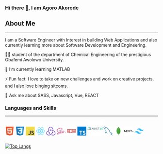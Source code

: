 ###     Hi there 👋, I am Agoro Akorede
## About Me 
<hr></hr>
   <p> I am a Software Engineer with Interest in building Web Applications and also currently learning more about Software Development and Engineering.</p>
    <p> 👨‍🎓 student of the department of Chemical Engineering of the prestigious Obafemi Awolowo University. </p>
     <p>🌱 I’m currently learning MATLAB</p>
      <p>⚡ Fun fact: I love to take on new challenges and work on creative projects, and I also love binging sitcoms. </p>
  <p>💬 Ask me about SASS, Javascript, Vue, REACT </p>

  
    
 
<!-- ![WaveHandGIF](https://user-images.githubusercontent.com/90475212/158036872-ae85d24a-20c7-4e8f-be60-b043142df236.gif) -->

### <link href="https://github.com/AgoroAkorede#-tech-stack">Languages and Skills</link>
<hr></hr>
<div>
<img src="https://github.com/devicons/devicon/blob/master/icons/html5/html5-original.svg" alt="html" width="30" height="30">
<img src="https://github.com/devicons/devicon/blob/master/icons/css3/css3-original.svg" alt="css" width="30" height="30">
<img src="https://github.com/devicons/devicon/blob/master/icons/javascript/javascript-original.svg" alt="javascript" width="30" height="30">
<img src="https://github.com/devicons/devicon/blob/master/icons/react/react-original.svg" alt="html" width="30" height="30">
<img src="https://github.com/devicons/devicon/blob/master/icons/redux/redux-original.svg" alt="html" width="30" height="30">
<img src="https://github.com/devicons/devicon/blob/master/icons/sass/sass-original.svg" alt="html" width="30" height="30">
<img src="https://github.com/devicons/devicon/blob/master/icons/npm/npm-original-wordmark.svg" alt="html" width="30" height="30">
<img src="https://github.com/devicons/devicon/blob/master/icons/typescript/typescript-original.svg" alt="html" width="30" height="30">
<img src="https://github.com/devicons/devicon/blob/master/icons/nuxtjs/nuxtjs-original-wordmark.svg" alt="html" width="50" height="50">
   <img src="https://github.com/devicons/devicon/blob/master/icons/mysql/mysql-original.svg" alt="html" width="30" height="30">
   <img src="https://github.com/devicons/devicon/blob/master/icons/mongodb/mongodb-original.svg" alt="html" width="30" height="30">
    <img src="https://github.com/devicons/devicon/blob/master/icons/nextjs/nextjs-original-wordmark.svg" alt="html" width="30" height="30" color="white" fill="white">
    <img src="https://github.com/devicons/devicon/blob/master/icons/tailwindcss/tailwindcss-plain.svg" alt="html" width="30" height="30" color="white" fill="white">
</div>
    
###


[![Top Langs](https://github-readme-stats.vercel.app/api/top-langs/?username=AgoroAkorede&layout=compact)](https://github.com/anuraghazra/github-readme-stats)


<!--
**AgoroAkorede/AgoroAkorede** is a ✨ _special_ ✨ repository because its `README.md` (this file) appears on your GitHub profile.

Here are some ideas to get you started:

- 🔭 I’m currently working on ...
- 🌱 I’m currently learning ...
- 👯 I’m looking to collaborate on ...
- 🤔 I’m looking for help with ...
- 💬 Ask me about ...
- 📫 How to reach me: ...
- 😄 Pronouns: ...
- ⚡ Fun fact: ...
-->
